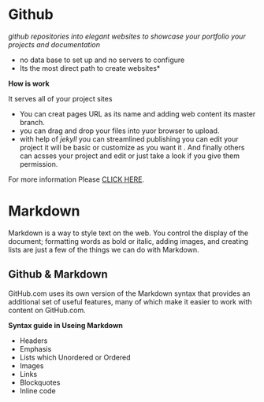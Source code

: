# Github 
  
  
  *github repositories into elegant websites to showcase your portfolio your projects and documentation*
  - no data base to set up and no servers to configure
  - Its the most direct path to create websites*
   
   
**How is work** 

It serves all of your project sites
- You can creat pages URL as its name and adding web content its master branch.
- you can drag and drop your files into yuor browser to upload.
- with help of *jekyll* you can streamlined publishing
 you can edit your project it will be basic or customize as you want it .
And finally others can acsses your project and edit or just take a look if you give them permission. 

For more information Please [CLICK HERE](https://en.wikipedia.org/wiki/Git).

# Markdown
Markdown is a way to style text on the web. 
You control the display of the document; 
formatting words as bold or italic, adding images, and creating lists are just a few of the things we can do with Markdown.


## Github & Markdown 
GitHub.com uses its own version of the Markdown syntax that provides an additional set of useful features, many of which make it easier to work with content on GitHub.com.

**Syntax guide in Useing Markdown** 
- Headers
- Emphasis
- Lists which Unordered or Ordered
- Images
- Links
- Blockquotes
- Inline code
